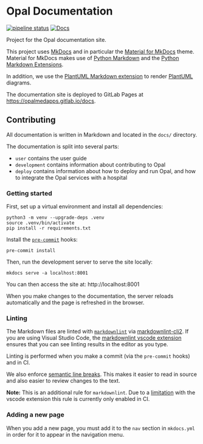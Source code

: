 # Opal Documentation

[![pipeline status](https://gitlab.com/opalmedapps/docs/badges/main/pipeline.svg)](https://gitlab.com/opalmedapps/docs/-/commits/main) [![Docs](https://img.shields.io/badge/docs-available-brightgreen.svg)](https://opalmedapps.gitlab.io/docs)

Project for the Opal documentation site.

This project uses [MkDocs](https://www.mkdocs.org) and in particular the [Material for MkDocs](https://squidfunk.github.io/mkdocs-material/) theme.
Material for MkDocs makes use of [Python Markdown](https://python-markdown.github.io/) and the [Python Markdown Extensions](https://facelessuser.github.io/pymdown-extensions/).

In addition, we use the [PlantUML Markdown extension](https://github.com/mikitex70/plantuml-markdown) to render [PlantUML](https://plantuml.com) diagrams.

The documentation site is deployed to GitLab Pages at https://opalmedapps.gitlab.io/docs.

## Contributing

All documentation is written in Markdown and located in the `docs/` directory.

The documentation is split into several parts:

* `user` contains the user guide
* `development` contains information about contributing to Opal
* `deploy` contains information about how to deploy and run Opal, and how to integrate the Opal services with a hospital

### Getting started

First, set up a virtual environment and install all dependencies:

```shell
python3 -m venv --upgrade-deps .venv
source .venv/bin/activate
pip install -r requirements.txt
```

Install the [`pre-commit`](https://pre-commit.com/) hooks:

```shell
pre-commit install
```

Then, run the development server to serve the site locally:

```shell
mkdocs serve -a localhost:8001
```

You can then access the site at: http://localhost:8001

When you make changes to the documentation, the server reloads automatically and the page is refreshed in the browser.

### Linting

The Markdown files are linted with [`markdownlint`](https://github.com/DavidAnson/markdownlint) via [markdownlint-cli2](https://github.com/DavidAnson/markdownlint-cli2).
If you are using Visual Studio Code, the [markdownlint vscode extension](https://marketplace.visualstudio.com/items?itemName=DavidAnson.vscode-markdownlint) ensures that you can see linting results in the editor as you type.

Linting is performed when you make a commit (via the `pre-commit` hooks) and in CI.

We also enforce [semantic line breaks](https://sembr.org).
This makes it easier to read in source and also easier to review changes to the text.

**Note:** This is an additional rule for `markdownlint`.
    Due to a [limitation](https://github.com/DavidAnson/vscode-markdownlint/issues/336) with the vscode extension this rule is currently only enabled in CI.

### Adding a new page

When you add a new page, you must add it to the `nav` section in `mkdocs.yml` in order for it to appear in the navigation menu.
